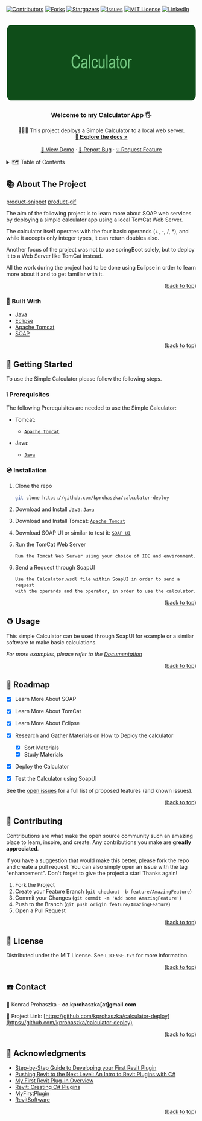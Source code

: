 <div id="top"></div>
<!--
*** Thanks for checking out the Best-README-Template. If you have a suggestion
*** that would make this better, please fork the repo and create a pull request
*** or simply open an issue with the tag "enhancement".
*** Don't forget to give the project a star!
*** Thanks again! Now go create something AMAZING! :D
-->



<!-- PROJECT SHIELDS -->
<!--
*** I'm using markdown "reference style" links for readability.
*** Reference links are enclosed in brackets [ ] instead of parentheses ( ).
*** See the bottom of this document for the declaration of the reference variables
*** for contributors-url, forks-url, etc. This is an optional, concise syntax you may use.
*** https://www.markdownguide.org/basic-syntax/#reference-style-links
-->
[![Contributors][contributors-shield]][contributors-url]
[![Forks][forks-shield]][forks-url]
[![Stargazers][stars-shield]][stars-url]
[![Issues][issues-shield]][issues-url]
[![MIT License][license-shield]][license-url]
[![LinkedIn][linkedin-shield]][linkedin-url]



<!-- PROJECT LOGO -->
<br />
<div align="center">
  <a href="https://github.com/kprohaszka/calculator-deploy">
    <img src="images/logo.png" alt="Logo" width="704" height="204">
  </a>

<h3 align="center">Welcome to my Calculator App 🖐</h3>

  <p align="center">
    👨🏼‍🎓 This project deploys a Simple Calculator to a local web server.
    <br />
    <a href="https://github.com/kprohaszka/ calculator-deploy"><strong>📄 Explore the docs »</strong></a>
    <br />
    <br />
    <a href="https://github.com/kprohaszka/calculator-deploy">🔭 View Demo</a>
    ·
    <a href="https://github.com/kprohaszka/calculator-deploy/issues">🐞 Report Bug</a>
    ·
    <a href="https://github.com/kprohaszka/calculator-deploy/issues">💡 Request Feature</a>
  </p>
</div>



<!-- TABLE OF CONTENTS -->
<details>
  <summary>🗺 Table of Contents</summary>
  <ol>
    <li>
      <a href="#about-the-project">📚 About The Project</a>
      <ul>
        <li><a href="#built-with">🔨 Built With</a></li>
      </ul>
    </li>
    <li>
      <a href="#getting-started">🚦 Getting Started</a>
      <ul>
        <li><a href="#prerequisites">❕ Prerequisites</a></li>
        <li><a href="#installation">💿 Installation</a></li>
      </ul>
    </li>
    <li><a href="#usage">⚙️ Usage</a></li>
    <li><a href="#roadmap">🛫 Roadmap</a></li>
    <li><a href="#contributing">🤝 Contributing</a></li>
    <li><a href="#license">🧾 License</a></li>
    <li><a href="#contact">☎️ Contact</a></li>
    <li><a href="#acknowledgments">💎 Acknowledgments</a></li>
  </ol>
</details>



<!-- ABOUT THE PROJECT -->
## 📚 About The Project

[product-snippet](https://github.com/kprohaszka/calculator-deploy)
[product-gif](https://github.com/kprohaszka/calculator-deploy)

The aim of the following project is to learn more about SOAP web services
by deploying a simple calculator app using a local TomCat Web Server.

The calculator itself operates with the four basic operands (+, -, /, *), 
and while it accepts only integer types, it can return doubles also.

Another focus of the project was not to use springBoot solely, but to deploy it to a Web Server like TomCat instead.

All the work during the project had to be done using Eclipse in order to learn more about it and to get familiar with it.

<p align="right">(<a href="#top">back to top</a>)</p>



### 🔨 Built With

* [Java](https://www.java.com/en/)
* [Eclipse](https://www.eclipse.org/)
* [Apache Tomcat](https://tomcat.apache.org/)
* [SOAP](https://en.wikipedia.org/wiki/SOAP/)

<p align="right">(<a href="#top">back to top</a>)</p>



<!-- GETTING STARTED -->
## 🚦 Getting Started

To use the Simple Calculator please
follow the following steps.

### ❕ Prerequisites

The following Prerequisites are needed to use the Simple Calculator:

* Tomcat: 
  * [```Apache Tomcat```](https://tomcat.apache.org/)

* Java:
  * [```Java```](https://www.java.com/en/)
### 💿 Installation

1. Clone the repo
   ```sh
   git clone https://github.com/kprohaszka/calculator-deploy
   ```
2. Download and Install Java: 
   [```Java```](https://www.java.com/en/)

3. Download and Install Tomcat: 
   [```Apache Tomcat```](https://tomcat.apache.org/)

4. Download SOAP UI or similar to test it:
   [```SOAP UI```](https://www.soapui.org/)

5. Run the TomCat Web Server
   ```
   Run the Tomcat Web Server using your choice of IDE and environment.
   ```

6. Send a Request through SoapUI 
   ```
   Use the Calculator.wsdl file within SoapUI in order to send a request
   with the operands and the operator, in order to use the calculator.
   ```


<p align="right">(<a href="#top">back to top</a>)</p>



<!-- USAGE EXAMPLES -->
## ⚙️ Usage

This simple Calculator can be used through SoapUI for example or a similar software to make basic calculations.

_For more examples, please refer to the [Documentation](https://github.com/kprohaszka/calculator-deploy/issues)_

<p align="right">(<a href="#top">back to top</a>)</p>



<!-- ROADMAP -->
## 🛫 Roadmap

- [x] Learn More About SOAP
- [x] Learn More About TomCat
- [x] Learn More About Eclipse
- [x] Research and Gather Materials on How to Deploy the calculator
    - [x] Sort Materials
    - [x] Study Materials
- [x] Deploy the Calculator
- [x] Test the Calculator using SoapUI


See the [open issues](https://github.com/kprohaszka/calculator-deploy/issues) for a full list of proposed features (and known issues).

<p align="right">(<a href="#top">back to top</a>)</p>



<!-- CONTRIBUTING -->
## 🤝 Contributing

Contributions are what make the open source community such an amazing place to learn, inspire, and create. Any contributions you make are **greatly appreciated**.

If you have a suggestion that would make this better, please fork the repo and create a pull request. You can also simply open an issue with the tag "enhancement".
Don't forget to give the project a star! Thanks again!

1. Fork the Project
2. Create your Feature Branch (`git checkout -b feature/AmazingFeature`)
3. Commit your Changes (`git commit -m 'Add some AmazingFeature'`)
4. Push to the Branch (`git push origin feature/AmazingFeature`)
5. Open a Pull Request

<p align="right">(<a href="#top">back to top</a>)</p>



<!-- LICENSE -->
## 🧾 License

Distributed under the MIT License. See `LICENSE.txt` for more information.

<p align="right">(<a href="#top">back to top</a>)</p>



<!-- CONTACT -->
## ☎️ Contact

📧 Konrad Prohaszka - **cc.kprohaszka[at]gmail.com**

🔗 Project Link: [https://github.com/kprohaszka/calculator-deploy](https://github.com/kprohaszka/calculator-deploy)

<p align="right">(<a href="#top">back to top</a>)</p>



<!-- ACKNOWLEDGMENTS -->
## 💎 Acknowledgments

* [Step-by-Step Guide to Developing your First Revit Plugin](http://aectechy.com/stepbystep-guide-to-your-first-revit-plugin/)
* [Pushing Revit to the Next Level: An Intro to Revit Plugins with C#](https://www.autodesk.com/autodesk-university/class/Pushing-Revit-Next-Level-Intro-Revit-Plugins-C-2018)
* [My First Revit Plug-in Overview](https://knowledge.autodesk.com/search-result/caas/simplecontent/content/my-first-revit-plug-overview.html)
* [Revit: Creating C# Plugins](https://www.linkedin.com/learning/revit-creating-c-sharp-plugins)
* [MyFirstPlugin](https://thebuildingcoder.typepad.com/files/revit_2013_api_my_first_plug-in_training.pdf)
* [RevitSoftware](https://www.autodesk.com/products/revit/overview?term=1-YEAR&tab=subscription)

<p align="right">(<a href="#top">back to top</a>)</p>



<!-- MARKDOWN LINKS & IMAGES -->
<!-- https://www.markdownguide.org/basic-syntax/#reference-style-links -->
[contributors-shield]: https://img.shields.io/github/contributors/kprohaszka/calculator-deploy.svg?style=for-the-badge
[contributors-url]: https://github.com/kprohaszka/calculator-deploy/graphs/contributors
[forks-shield]: https://img.shields.io/github/forks/kprohaszka/calculator-deploy.svg?style=for-the-badge
[forks-url]: https://github.com/kprohaszka/calculator-deploy/network/members
[stars-shield]: https://img.shields.io/github/stars/kprohaszka/calculator-deploy.svg?style=for-the-badge
[stars-url]: https://github.com/kprohaszka/kprohaszka/calculator-deploy/stargazers
[issues-shield]: https://img.shields.io/github/issues/kprohaszka/calculator-deploy.svg?style=for-the-badge
[issues-url]: https://github.com/kprohaszka/calculator-deploy/issues
[license-shield]: https://img.shields.io/github/license/kprohaszka/calculator-deploy.svg?style=for-the-badge
[license-url]: https://github.com/kprohaszka/calculator-deploy/blob/main/LICENSE.txt
[linkedin-shield]: https://img.shields.io/badge/-LinkedIn-black.svg?style=for-the-badge&logo=linkedin&colorB=555
[linkedin-url]: https://linkedin.com/in/konradprohaszka
[product-screenshot]: images/screenshot.png
[product-snippet]: https://i.postimg.cc/QxbCqF09/carbon.png
[product-gif]: https://i.postimg.cc/RFW9wFqt/Animation4.gif